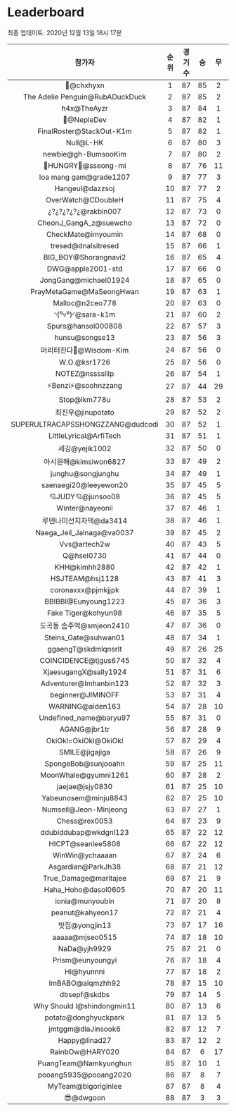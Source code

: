 # Leaderboard
최종 업데이트: 2020년 12월 13일 18시 17분




| 참가자 | 순위 | 경기수 | 승 | 무 | 패 | 승점 |
|:---:|:---:|:---:|:---:|:---:|:---:|:---:|
| 👑@chxhyxn | 1 | 87 | 85 | 2 | 0 | 257 |
| The Adelie Penguin@RubADuckDuck | 2 | 87 | 85 | 2 | 0 | 257 |
| h4x@TheAyzr | 3 | 87 | 84 | 1 | 2 | 253 |
| 🥈@NepleDev | 4 | 87 | 82 | 1 | 4 | 247 |
| FinalRoster@StackOut-K1m | 5 | 87 | 82 | 1 | 4 | 247 |
| Null@L-HK | 6 | 87 | 80 | 3 | 4 | 243 |
| newbie@gh-BumsooKim | 7 | 87 | 80 | 2 | 5 | 242 |
| 🍗HUNGRY🍗@sseong-mi | 8 | 87 | 76 | 11 | 0 | 239 |
| loa mang gam@grade1207 | 9 | 87 | 77 | 3 | 7 | 234 |
| Hangeul@dazzsoj | 10 | 87 | 77 | 2 | 8 | 233 |
| OverWatch@CDoubleH | 11 | 87 | 75 | 4 | 8 | 229 |
| ¿?¿?¿?¿?¿@rakbin007 | 12 | 87 | 73 | 0 | 14 | 219 |
| CheonJ_GangA_z@suewcho | 13 | 87 | 72 | 0 | 15 | 216 |
| CheckMate@imyoumin | 14 | 87 | 68 | 0 | 19 | 204 |
| tresed@dnalsitresed | 15 | 87 | 66 | 1 | 20 | 199 |
| BIG_BOY@Shorangnavi2 | 16 | 87 | 65 | 4 | 18 | 199 |
| DWG@apple2001-std | 17 | 87 | 66 | 0 | 21 | 198 |
| JongGang@michael01924 | 18 | 87 | 65 | 0 | 22 | 195 |
| PrayMetaGame@MaSeongHwan | 19 | 87 | 63 | 1 | 23 | 190 |
| Malloc@n2ceo778 | 20 | 87 | 63 | 0 | 24 | 189 |
| ◝(⁰▿⁰)◜@sara-k1m | 21 | 87 | 60 | 2 | 25 | 182 |
| Spurs@hansol000808 | 22 | 87 | 57 | 3 | 27 | 174 |
| hunsu@songse13 | 23 | 87 | 56 | 3 | 28 | 171 |
| 머리터진다🤯@Wisdom-Kim | 24 | 87 | 56 | 0 | 31 | 168 |
| W.O.@ksr1726 | 25 | 87 | 56 | 0 | 31 | 168 |
| NOTEZ@nsssslllp | 26 | 87 | 54 | 1 | 32 | 163 |
| ⚡Benzi⚡@soohnzzang | 27 | 87 | 44 | 29 | 14 | 161 |
| Stop@lkm778u | 28 | 87 | 53 | 2 | 32 | 161 |
| 최진우@jinupotato | 29 | 87 | 52 | 2 | 33 | 158 |
| SUPERULTRACAPSSHONGZZANG@dudcodi | 30 | 87 | 52 | 1 | 34 | 157 |
| LittleLyrical@ArfiTech | 31 | 87 | 51 | 1 | 35 | 154 |
| 세깅@yejik1002 | 32 | 87 | 50 | 0 | 37 | 150 |
| 아시원해@kimsiwon6827 | 33 | 87 | 49 | 2 | 36 | 149 |
| junghu@songjunghu | 34 | 87 | 49 | 1 | 37 | 148 |
| saenaegi20@leeyewon20 | 35 | 87 | 45 | 5 | 37 | 140 |
| 💘JUDY💘@junsoo08 | 36 | 87 | 45 | 5 | 37 | 140 |
| Winter@nayeonii | 37 | 87 | 46 | 1 | 40 | 139 |
| 루덴나미선지자덱@da3414 | 38 | 87 | 46 | 1 | 40 | 139 |
| Naega_Jeil_Jalnaga@va0037 | 39 | 87 | 45 | 2 | 40 | 137 |
| Vvs@artech2w | 40 | 87 | 43 | 5 | 39 | 134 |
| Q@hsel0730 | 41 | 87 | 44 | 0 | 43 | 132 |
| KHH@kimhh2880 | 42 | 87 | 42 | 1 | 44 | 127 |
| HSJTEAM@hsj1128 | 43 | 87 | 41 | 3 | 43 | 126 |
| coronaxxx@pjmkjjpk | 44 | 87 | 39 | 1 | 47 | 118 |
| BBIBBI@Eunyoung1223 | 45 | 87 | 36 | 3 | 48 | 111 |
| Fake Tiger@kohyun98 | 46 | 87 | 35 | 5 | 47 | 110 |
| 도곡동 솜주먹@smjeon2410 | 47 | 87 | 36 | 0 | 51 | 108 |
| Steins_Gate@suhwan01 | 48 | 87 | 34 | 1 | 52 | 103 |
| ggaengT@skdmlqnsrlt | 49 | 87 | 26 | 25 | 36 | 103 |
| COINCIDENCE@tjgus6745 | 50 | 87 | 32 | 4 | 51 | 100 |
| XjaesugangX@sally1924 | 51 | 87 | 31 | 6 | 50 | 99 |
| Adventurer@Imhanbin123 | 52 | 87 | 32 | 3 | 52 | 99 |
| beginner@JIMINOFF | 53 | 87 | 31 | 4 | 52 | 97 |
| WARNING@aiden163 | 54 | 87 | 28 | 10 | 49 | 94 |
| Undefined_name@baryu97 | 55 | 87 | 31 | 0 | 56 | 93 |
| AGANG@jbr1tr | 56 | 87 | 28 | 9 | 50 | 93 |
| OkiOkl=OkiOkl@OkiOkl | 57 | 87 | 29 | 4 | 54 | 91 |
| SMILE@jigajiga | 58 | 87 | 26 | 9 | 52 | 87 |
| SpongeBob@sunjooahn | 59 | 87 | 25 | 11 | 51 | 86 |
| MoonWhale@gyumni1261 | 60 | 87 | 28 | 2 | 57 | 86 |
| jaejae@jsjy0830 | 61 | 87 | 25 | 10 | 52 | 85 |
| Yabeunosem@minju8843 | 62 | 87 | 25 | 10 | 52 | 85 |
| Numseil@Jeon-Minjeong | 63 | 87 | 27 | 1 | 59 | 82 |
| Chess@rex0053 | 64 | 87 | 23 | 9 | 55 | 78 |
| ddubiddubap@wkdgnl123 | 65 | 87 | 22 | 12 | 53 | 78 |
| HICPT@seanlee5808 | 66 | 87 | 22 | 12 | 53 | 78 |
| WinWin@ychaaaan | 67 | 87 | 24 | 6 | 57 | 78 |
| Asgardian@ParkJh38 | 68 | 87 | 21 | 12 | 54 | 75 |
| True_Damage@maritajee | 69 | 87 | 21 | 9 | 57 | 72 |
| Haha_Hoho@dasol0605 | 70 | 87 | 20 | 11 | 56 | 71 |
| ionia@munyoubin | 71 | 87 | 20 | 8 | 59 | 68 |
| peanut@kahyeon17 | 72 | 87 | 21 | 4 | 62 | 67 |
| 맛집@yongjin13 | 73 | 87 | 17 | 16 | 54 | 67 |
| aaaaa@mjseo0515 | 74 | 87 | 18 | 10 | 59 | 64 |
| NaDa@yjh9929 | 75 | 87 | 21 | 0 | 66 | 63 |
| Prism@eunyoungyi | 76 | 87 | 18 | 4 | 65 | 58 |
| Hi@hyunnni | 77 | 87 | 18 | 2 | 67 | 56 |
| ImBABO@alqmzhh92 | 78 | 87 | 15 | 10 | 62 | 55 |
| dbsepf@skdbs | 79 | 87 | 14 | 5 | 68 | 47 |
| Why Should I@shindongmin11 | 80 | 87 | 13 | 6 | 68 | 45 |
| potato@donghyuckpark | 81 | 87 | 13 | 5 | 69 | 44 |
| jmtggm@dlaJinsook6 | 82 | 87 | 12 | 7 | 68 | 43 |
| Happy@linad27 | 83 | 87 | 12 | 2 | 73 | 38 |
| RainbOw@HARY020 | 84 | 87 | 6 | 17 | 64 | 35 |
| PuangTeam@Namkyunghun | 85 | 87 | 10 | 1 | 76 | 31 |
| pooang5935@pooang2020 | 86 | 87 | 8 | 7 | 72 | 31 |
| MyTeam@bigoriginlee | 87 | 87 | 8 | 4 | 75 | 28 |
| 😎@dwgoon | 88 | 87 | 3 | 3 | 81 | 12 |